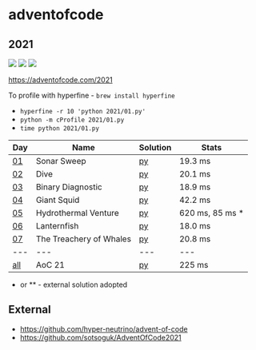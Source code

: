 # adventofcode

## 2021

![](https://img.shields.io/badge/stars%20⭐-10-yellow)
![](https://img.shields.io/badge/day%20📅-10-blue)
![](https://img.shields.io/badge/days%20completed-5-red)

https://adventofcode.com/2021

To profile with hyperfine - ```brew install hyperfine```

* ```hyperfine -r 10 'python 2021/01.py'```
* ```python -m cProfile 2021/01.py```
* ```time python 2021/01.py```

| Day                                       | Name                    | Solution          | Stats           |
|-------------------------------------------|-------------------------|-------------------|-----------------|
| [01](https://adventofcode.com/2021/day/1) | Sonar Sweep             | [py](2021/01.py)  | 19.3 ms         |
| [02](https://adventofcode.com/2021/day/2) | Dive                    | [py](2021/02.py)  | 20.1 ms         |
| [03](https://adventofcode.com/2021/day/3) | Binary Diagnostic       | [py](2021/03.py)  | 18.9 ms         |
| [04](https://adventofcode.com/2021/day/4) | Giant Squid             | [py](2021/04.py)  | 42.2 ms         |
| [05](https://adventofcode.com/2021/day/5) | Hydrothermal Venture    | [py](2021/05.py)  | 620 ms, 85 ms * |
| [06](https://adventofcode.com/2021/day/6) | Lanternfish             | [py](2021/06.py)  | 18.0 ms         |
| [07](https://adventofcode.com/2021/day/7) | The Treachery of Whales | [py](2021/07.py)  | 20.8 ms         |
| ---                                       | ---                     | ---               | ---             |
| [all](https://adventofcode.com/2021)      | AoC 21                  | [py](2021/all.py) | 225 ms          |

* or ** - external solution adopted

## External

* https://github.com/hyper-neutrino/advent-of-code
* https://github.com/sotsoguk/AdventOfCode2021